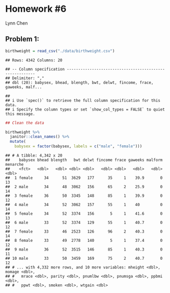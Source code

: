 Homework \#6
================
Lynn Chen

## Problem 1:

``` r
birthweight = read_csv("./data/birthweight.csv")
```

    ## Rows: 4342 Columns: 20

    ## -- Column specification --------------------------------------------------------
    ## Delimiter: ","
    ## dbl (20): babysex, bhead, blength, bwt, delwt, fincome, frace, gaweeks, malf...

    ## 
    ## i Use `spec()` to retrieve the full column specification for this data.
    ## i Specify the column types or set `show_col_types = FALSE` to quiet this message.

``` r
## Clean the data 

birthweight %>% 
  janitor::clean_names() %>% 
  mutate(
    babysex = factor(babysex, labels = c("male", "female")))
```

    ## # A tibble: 4,342 x 20
    ##    babysex bhead blength   bwt delwt fincome frace gaweeks malform menarche
    ##    <fct>   <dbl>   <dbl> <dbl> <dbl>   <dbl> <dbl>   <dbl>   <dbl>    <dbl>
    ##  1 female     34      51  3629   177      35     1    39.9       0       13
    ##  2 male       34      48  3062   156      65     2    25.9       0       14
    ##  3 female     36      50  3345   148      85     1    39.9       0       12
    ##  4 male       34      52  3062   157      55     1    40         0       14
    ##  5 female     34      52  3374   156       5     1    41.6       0       13
    ##  6 male       33      52  3374   129      55     1    40.7       0       12
    ##  7 female     33      46  2523   126      96     2    40.3       0       14
    ##  8 female     33      49  2778   140       5     1    37.4       0       12
    ##  9 male       36      52  3515   146      85     1    40.3       0       11
    ## 10 male       33      50  3459   169      75     2    40.7       0       12
    ## # ... with 4,332 more rows, and 10 more variables: mheight <dbl>, momage <dbl>,
    ## #   mrace <dbl>, parity <dbl>, pnumlbw <dbl>, pnumsga <dbl>, ppbmi <dbl>,
    ## #   ppwt <dbl>, smoken <dbl>, wtgain <dbl>
